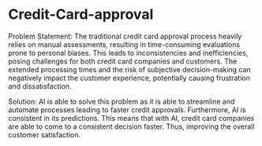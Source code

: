 # Credit-Card-approval
Problem Statement: The traditional credit card approval process heavily relies on manual assessments, resulting in time-consuming evaluations prone to personal biases. This leads to inconsistencies and inefficiencies, posing challenges for both credit card companies and customers. The extended processing times and the risk of subjective decision-making can negatively impact the customer experience, potentially causing frustration and dissatisfaction.

Solution: AI is able to solve this problem as it is able to streamline and automate processes leading to faster credit approvals. Furthermore, AI is consistent in its predictions. This means that with AI, credit card companies are able to come to a consistent decision faster. Thus, improving the overall customer satisfaction.
